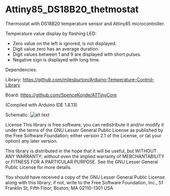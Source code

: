 # Attiny85_DS18B20_thetmostat
Thermostat with DS18B20 temperature sensor and Attiny85 microcontroller.

Temperature value display by flashing LED:
- Zero value on the left is ignored, is not displayed.
- Digit value zero has an average duration.
- Digit values between 1 and 9 are displayed with short pulses.
- Negative sign is displayed with long time.


Dependencies:

Library:
https://github.com/milesburton/Arduino-Temperature-Control-Library

Board:
https://github.com/SpenceKonde/ATTinyCore

(Compiled with Arduino IDE 1.8.13)

Schematic:
![alt text](https://github.com/rtek1000/Attiny85_DS18B20_thetmostat/blob/main/Attiny_DS18B20_schem.png?raw=true)

License
This library is free software; you can redistribute it and/or modify it under the terms of the GNU Lesser General Public License as published by the Free Software Foundation; either version 2.1 of the License, or (at your option) any later version.

This library is distributed in the hope that it will be useful, but WITHOUT ANY WARRANTY; without even the implied warranty of MERCHANTABILITY or FITNESS FOR A PARTICULAR PURPOSE. See the GNU Lesser General Public License for more details.

You should have received a copy of the GNU Lesser General Public License along with this library; if not, write to the Free Software Foundation, Inc., 51 Franklin St, Fifth Floor, Boston, MA 02110-1301 USA
